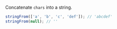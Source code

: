 Concatenate `chars` into a string.

```js
stringFrom(['a', 'b', 'c', 'def']); // 'abcdef'
stringFrom(null); // ''
```
